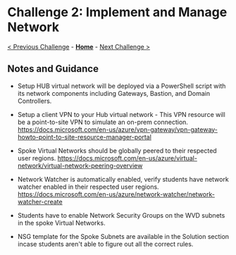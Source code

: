 # Challenge 2: Implement and Manage Network

[< Previous Challenge](./01-Plan-WVD-Architecture.md) - **[Home](README.md)** - [Next Challenge >](./06-Implement-Manage-Storage.md)

## Notes and Guidance

* Setup HUB virtual network will be deployed via a PowerShell script with its network components including Gateways, Bastion, and Domain Controllers.

* Setup a client VPN to your Hub virtual network - This VPN resource will be a point-to-site VPN to simulate an on-prem connection. https://docs.microsoft.com/en-us/azure/vpn-gateway/vpn-gateway-howto-point-to-site-resource-manager-portal
* Spoke Virtual Networks should be globally peered to their respected user regions. https://docs.microsoft.com/en-us/azure/virtual-network/virtual-network-peering-overview
* Network Watcher is automatically enabled, verify students have network watcher enabled in their respected user regions. https://docs.microsoft.com/en-us/azure/network-watcher/network-watcher-create
* Students have to enable Network Security Groups on the WVD subnets in the spoke Virtual Networks.
* NSG template for the Spoke Subnets are available in the Solution section incase students aren't able to figure out all the correct rules. 